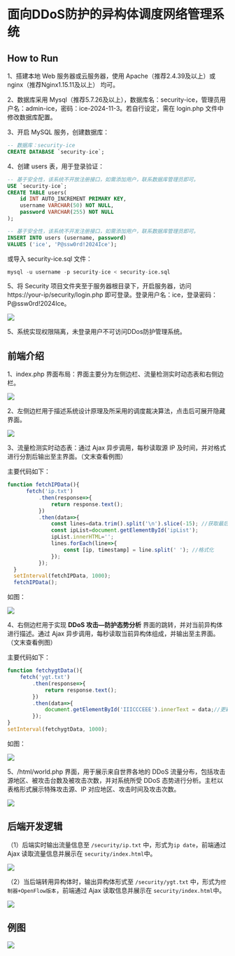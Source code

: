 # 面向DDoS防护的异构体调度网络管理系统

## How to Run

1、搭建本地 Web 服务器或云服务器，使用 Apache（推荐2.4.39及以上）或 nginx（推荐Nginx1.15.11及以上） 均可。

2、数据库采用 Mysql（推荐5.7.26及以上），数据库名：security-ice，管理员用户名：admin-ice，密码：ice-2024-11-3。若自行设定，需在 login.php 文件中修改数据库配置。

3、开启 MySQL 服务，创建数据库：

```SQL
-- 数据库：security-ice
CREATE DATABASE `security-ice`;
```

4、创建 users 表，用于登录验证：

```sql
-- 基于安全性，该系统不开放注册接口，如需添加用户，联系数据库管理员即可。
USE `security-ice`;
CREATE TABLE users(
    id INT AUTO_INCREMENT PRIMARY KEY,
    username VARCHAR(50) NOT NULL,
    password VARCHAR(255) NOT NULL
);

-- 基于安全性，该系统不开发注册接口，如需添加用户，联系数据库管理员即可。
INSERT INTO users (username, password)
VALUES ('ice', 'P@ssw0rd!2024Ice');
```

或导入 security-ice.sql 文件：

```sql
mysql -u username -p security-ice < security-ice.sql
```

5、将 Security 项目文件夹至于服务器根目录下，开启服务器，访问 https://your-ip/security/login.php 即可登录。登录用户名：ice，登录密码：P@ssw0rd!2024Ice。

![](https://img2024.cnblogs.com/blog/3167248/202411/3167248-20241103193613817-1829127448.png)


5、系统实现权限隔离，未登录用户不可访问DDos防护管理系统。

## 前端介绍

1、index.php 界面布局：界面主要分为左侧边栏、流量检测实时动态表和右侧边栏。

![](https://img2024.cnblogs.com/blog/3167248/202411/3167248-20241103193618933-1695367575.png)


2、左侧边栏用于描述系统设计原理及所采用的调度裁决算法，点击后可展开隐藏界面。

![](https://img2024.cnblogs.com/blog/3167248/202411/3167248-20241103193622052-461800296.png)


3、流量检测实时动态表：通过 Ajax 异步调用，每秒读取源 IP 及时间，并对格式进行分割后输出至主界面。（文末查看例图）

主要代码如下：

```js
function fetchIPData(){
      fetch('ip.txt')
          .then(response=>{
              return response.text();
          })
          .then(data=>{
              const lines=data.trim().split('\n').slice(-15); //获取最后15行
              const ipList=document.getElementById('ipList');
              ipList.innerHTML='';
              lines.forEach(line=>{
                  const [ip, timestamp] = line.split(' '); //格式化
              });
          });
  }
  setInterval(fetchIPData, 1000);
  fetchIPData();
```

如图：

![](https://img2024.cnblogs.com/blog/3167248/202411/3167248-20241103193630545-1777435904.png)


4、右侧边栏用于实现 **DDoS 攻击—防护态势分析** 界面的跳转，并对当前异构体进行描述。通过 Ajax 异步调用，每秒读取当前异构体组成，并输出至主界面。（文末查看例图）

主要代码如下：

```js
function fetchygtData(){
    fetch('ygt.txt')
        .then(response=>{
            return response.text();
        })
        .then(data=>{
            document.getElementById('IIICCCEEE').innerText = data;//更新内容
        });
}
setInterval(fetchygtData, 1000);
```

如图：

![](https://img2024.cnblogs.com/blog/3167248/202411/3167248-20241103193638063-221065411.png)


5、/html/world.php 界面，用于展示来自世界各地的 DDoS 流量分布，包括攻击源地区、被攻击台数及被攻击次数，并对系统所受 DDoS 态势进行分析。主栏以表格形式展示特殊攻击源、IP 对应地区、攻击时间及攻击次数。

![](https://img2024.cnblogs.com/blog/3167248/202411/3167248-20241103193648951-1856169758.png)


## 后端开发逻辑

（1）后端实时输出流量信息至 `/security/ip.txt` 中，形式为`ip date`，前端通过 Ajax 读取流量信息并展示在 `security/index.html`中。

![](https://img2024.cnblogs.com/blog/3167248/202411/3167248-20241103193653856-628766911.png)


（2）当后端转用异构体时，输出异构体形式至 `/security/ygt.txt` 中，形式为`控制器+OpenFlow版本`，前端通过 Ajax 读取信息并展示在 `security/index.html`中。

![](https://img2024.cnblogs.com/blog/3167248/202411/3167248-20241103193657851-880952321.png)


## 例图

![](https://img2024.cnblogs.com/blog/3167248/202411/3167248-20241103193703384-92588100.png)